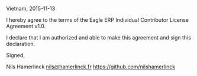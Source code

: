 Vietnam, 2015-11-13

I hereby agree to the terms of the Eagle ERP Individual Contributor License
Agreement v1.0.

I declare that I am authorized and able to make this agreement and sign this
declaration.

Signed,

Nils Hamerlinck nils@hamerlinck.fr https://github.com/nilshamerlinck
